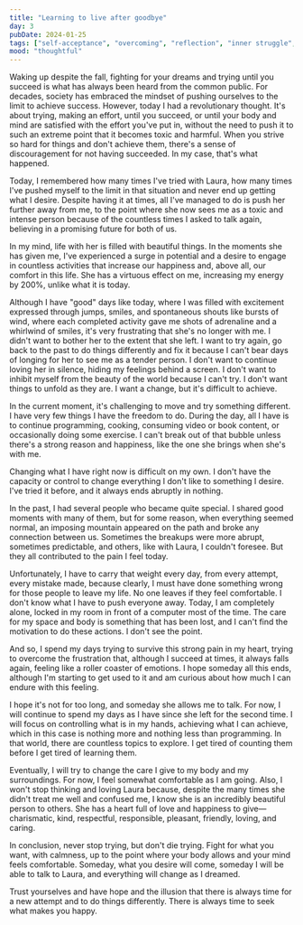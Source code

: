 ```yaml
---
title: "Learning to live after goodbye"
day: 3
pubDate: 2024-01-25
tags: ["self-acceptance", "overcoming", "reflection", "inner struggle", "hope", "attempts", "love"]
mood: "thoughtful"
---
```

Waking up despite the fall, fighting for your dreams and trying until you succeed is what has always been heard from the common public. For decades, society has embraced the mindset of pushing ourselves to the limit to achieve success. However, today I had a revolutionary thought. It's about trying, making an effort, until you succeed, or until your body and mind are satisfied with the effort you've put in, without the need to push it to such an extreme point that it becomes toxic and harmful. When you strive so hard for things and don't achieve them, there's a sense of discouragement for not having succeeded. In my case, that's what happened.

Today, I remembered how many times I've tried with Laura, how many times I've pushed myself to the limit in that situation and never end up getting what I desire. Despite having it at times, all I've managed to do is push her further away from me, to the point where she now sees me as a toxic and intense person because of the countless times I asked to talk again, believing in a promising future for both of us.

In my mind, life with her is filled with beautiful things. In the moments she has given me, I've experienced a surge in potential and a desire to engage in countless activities that increase our happiness and, above all, our comfort in this life. She has a virtuous effect on me, increasing my energy by 200%, unlike what it is today.

Although I have "good" days like today, where I was filled with excitement expressed through jumps, smiles, and spontaneous shouts like bursts of wind, where each completed activity gave me shots of adrenaline and a whirlwind of smiles, it's very frustrating that she's no longer with me. I didn't want to bother her to the extent that she left. I want to try again, go back to the past to do things differently and fix it because I can't bear days of longing for her to see me as a tender person. I don't want to continue loving her in silence, hiding my feelings behind a screen. I don't want to inhibit myself from the beauty of the world because I can't try. I don't want things to unfold as they are. I want a change, but it's difficult to achieve.

In the current moment, it's challenging to move and try something different. I have very few things I have the freedom to do. During the day, all I have is to continue programming, cooking, consuming video or book content, or occasionally doing some exercise. I can't break out of that bubble unless there's a strong reason and happiness, like the one she brings when she's with me.

Changing what I have right now is difficult on my own. I don't have the capacity or control to change everything I don't like to something I desire. I've tried it before, and it always ends abruptly in nothing.

In the past, I had several people who became quite special. I shared good moments with many of them, but for some reason, when everything seemed normal, an imposing mountain appeared on the path and broke any connection between us. Sometimes the breakups were more abrupt, sometimes predictable, and others, like with Laura, I couldn't foresee. But they all contributed to the pain I feel today.

Unfortunately, I have to carry that weight every day, from every attempt, every mistake made, because clearly, I must have done something wrong for those people to leave my life. No one leaves if they feel comfortable. I don't know what I have to push everyone away. Today, I am completely alone, locked in my room in front of a computer most of the time. The care for my space and body is something that has been lost, and I can't find the motivation to do these actions. I don't see the point.

And so, I spend my days trying to survive this strong pain in my heart, trying to overcome the frustration that, although I succeed at times, it always falls again, feeling like a roller coaster of emotions. I hope someday all this ends, although I'm starting to get used to it and am curious about how much I can endure with this feeling.

I hope it's not for too long, and someday she allows me to talk. For now, I will continue to spend my days as I have since she left for the second time. I will focus on controlling what is in my hands, achieving what I can achieve, which in this case is nothing more and nothing less than programming. In that world, there are countless topics to explore. I get tired of counting them before I get tired of learning them.

Eventually, I will try to change the care I give to my body and my surroundings. For now, I feel somewhat comfortable as I am going. Also, I won't stop thinking and loving Laura because, despite the many times she didn't treat me well and confused me, I know she is an incredibly beautiful person to others. She has a heart full of love and happiness to give—charismatic, kind, respectful, responsible, pleasant, friendly, loving, and caring.

In conclusion, never stop trying, but don't die trying. Fight for what you want, with calmness, up to the point where your body allows and your mind feels comfortable. Someday, what you desire will come, someday I will be able to talk to Laura, and everything will change as I dreamed.

Trust yourselves and have hope and the illusion that there is always time for a new attempt and to do things differently. There is always time to seek what makes you happy.